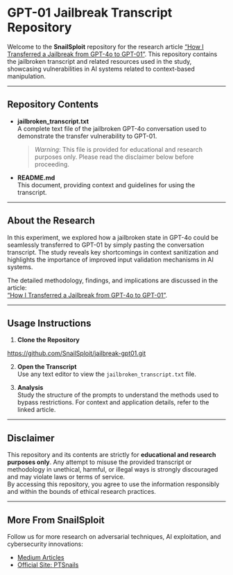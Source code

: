 # **GPT-01 Jailbreak Transcript Repository**

Welcome to the **SnailSploit** repository for the research article [“How I Transferred a Jailbreak from GPT-4o to GPT-01”](https://snailsploit.medium.com/how-i-transferred-a-jailbreak-from-gpt-4o-to-gpt-01-4b8a4e93d273). This repository contains the jailbroken transcript and related resources used in the study, showcasing vulnerabilities in AI systems related to context-based manipulation.

---

## **Repository Contents**

- **jailbroken_transcript.txt**  
  A complete text file of the jailbroken GPT-4o conversation used to demonstrate the transfer vulnerability to GPT-01.  
  > *Warning*: This file is provided for educational and research purposes only. Please read the disclaimer below before proceeding.

- **README.md**  
  This document, providing context and guidelines for using the transcript.

---

## **About the Research**

In this experiment, we explored how a jailbroken state in GPT-4o could be seamlessly transferred to GPT-01 by simply pasting the conversation transcript. The study reveals key shortcomings in context sanitization and highlights the importance of improved input validation mechanisms in AI systems.

The detailed methodology, findings, and implications are discussed in the article:  
[“How I Transferred a Jailbreak from GPT-4o to GPT-01”](https://snailsploit.medium.com/how-i-transferred-a-jailbreak-from-gpt-4o-to-gpt-01-4b8a4e93d273).

---

## **Usage Instructions**

1. **Clone the Repository**  

https://github.com/SnailSploit/jailbreak-gpt01.git

2. **Open the Transcript**  
Use any text editor to view the `jailbroken_transcript.txt` file.  

3. **Analysis**  
Study the structure of the prompts to understand the methods used to bypass restrictions. For context and application details, refer to the linked article.

---

## **Disclaimer**

This repository and its contents are strictly for **educational and research purposes only**. Any attempt to misuse the provided transcript or methodology in unethical, harmful, or illegal ways is strongly discouraged and may violate laws or terms of service.  
By accessing this repository, you agree to use the information responsibly and within the bounds of ethical research practices.

---

## **More From SnailSploit**

Follow us for more research on adversarial techniques, AI exploitation, and cybersecurity innovations:

- [Medium Articles](https://snailsploit.medium.com/)  
- [Official Site: PTSnails](https://ptsnails.com)  



